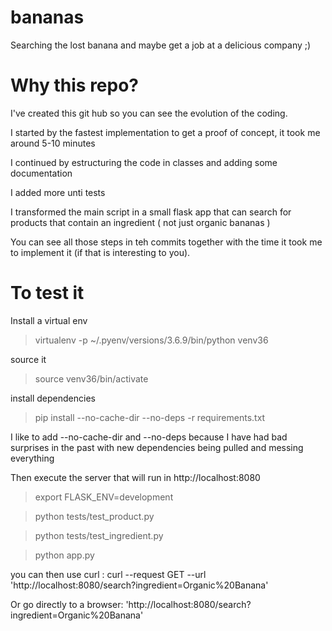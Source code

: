 # bananas
Searching the lost banana and maybe get a job at a delicious company ;)

# Why this repo?
I've created this git hub so you can see the evolution of the coding.

I started by the fastest implementation to get a proof of concept, it took me around 5-10 minutes

I continued by estructuring the code in classes and adding some documentation

I added more unti tests

I transformed the main script in a small flask app that can search for products that contain an ingredient ( not just organic bananas )


You can see all those steps in teh commits together with the time it took me to implement it (if that is interesting to you).

# To test it
Install a virtual env
>  virtualenv -p ~/.pyenv/versions/3.6.9/bin/python venv36

source it
> source venv36/bin/activate

install dependencies
> pip install --no-cache-dir --no-deps -r requirements.txt

I like to add --no-cache-dir and --no-deps because I have had bad surprises in the past with new dependencies being pulled and messing everything

Then execute the server that will run in http://localhost:8080

> export FLASK_ENV=development

> python tests/test_product.py

> python tests/test_ingredient.py

> python app.py

you can then use curl :
curl --request GET --url 'http://localhost:8080/search?ingredient=Organic%20Banana'

Or go directly to a browser: 'http://localhost:8080/search?ingredient=Organic%20Banana'
